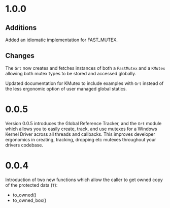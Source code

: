# 1.0.0

## Additions

Added an idiomatic implementation for FAST_MUTEX.

## Changes

The `Grt` now creates and fetches instances of both a `FastMutex` and a `KMutex` allowing both
mutex types to be stored and accessed globally.

Updated documentation for KMutex to include examples with `Grt` instead of the less ergonomic option of user managed global statics.

# 0.0.5

Version 0.0.5 introduces the Global Reference Tracker, and the `Grt` module which allows you to easily create, track, and use mutexes for a Windows Kernel Driver across all threads and 
callbacks. This improves developer ergonomics in creating, tracking, dropping etc mutexes throughout your drivers codebase.

# 0.0.4

Introduction of two new functions which allow the caller to get owned copy of the protected data (`T`):

- to_owned()
- to_owned_box()

